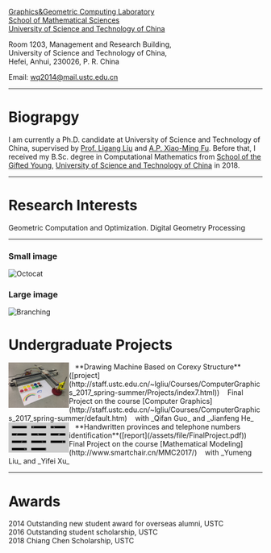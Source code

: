 [Graphics&Geometric Computing Laboratory](http://gcl.ustc.edu.cn/)  
[School of Mathematical Sciences](http://math.ustc.edu.cn/)  
[University of Science and Technology of China](http://www.ustc.edu.cn/)



Room 1203, Management and Research Building,  
University of Science and Technology of China,  
Hefei, Anhui, 230026, P. R. China 


Email: <wq2014@mail.ustc.edu.cn>

* * *


# Biograpgy

I am currently a Ph.D. candidate at University of Science and Technology of China, supervised by [Prof. Ligang Liu](http://staff.ustc.edu.cn/~lgliu) and [A.P. Xiao-Ming Fu](http://staff.ustc.edu.cn/~fuxm). Before that, I received my B.Sc. degree in Computational Mathematics from [School of the Gifted Young](https://en.scgy.ustc.edu.cn/), [University of Science and Technology of China](http://www.ustc.edu.cn/) in 2018.

* * *

# Research Interests

Geometric Computation and Optimization.
Digital Geometry Processing

* * *
### Small image

![Octocat](https://github.githubassets.com/images/icons/emoji/octocat.png)

### Large image

![Branching](https://github.githubassets.com/images/icons/emoji/octocat.png)


# Undergraduate Projects


<img align="left" width="120" src="/assets/img/corexy.jpg"/>
&nbsp;&nbsp; **Drawing Machine Based on Corexy Structure**([project](http://staff.ustc.edu.cn/~lgliu/Courses/ComputerGraphics_2017_spring-summer/Projects/index7.html))  
&nbsp;&nbsp; Final Project on the course [Computer Graphics](http://staff.ustc.edu.cn/~lgliu/Courses/ComputerGraphics_2017_spring-summer/default.htm)  
&nbsp;&nbsp; with _Qifan Guo_ and _Jianfeng He_

<br/>

<img align="left" width="120" src="/assets/img/partitionnumber.jpg"/>
&nbsp;&nbsp; **Handwritten provinces and telephone numbers identification**([report](/assets/file/FinalProject.pdf))  
&nbsp;&nbsp; Final Project on the course [Mathematical Modeling](http://www.smartchair.cn/MMC2017/)  
&nbsp;&nbsp; with _Yumeng Liu_ and _Yifei Xu_


* * *

# Awards
2014 Outstanding new student award for overseas alumni, USTC  
2016 Outstanding student scholarship, USTC  
2018 Chiang Chen Scholarship, USTC
